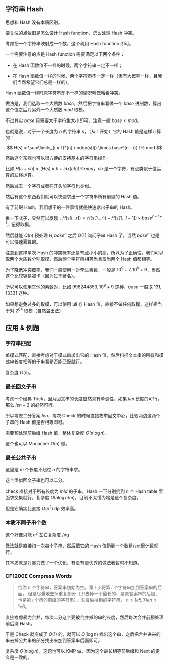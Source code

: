 
## 字符串 Hash

思想和 Hash 没有本质区别。

要关注的点依旧是怎么设计 Hash function，怎么处理 Hash 冲突。

考虑把一个字符串映射成一个数，这个利用 Hash function 即可。

一个需要注意的点是 Hash function 需要满足以下两个条件：

- 在 Hash 函数值不一样的时候，两个字符串一定不一样；

- 在 Hash 函数值一样的时候，两个字符串不一定一样（但有大概率一样，且我们当然希望它们总是一样的）。

Hash 函数值一样时原字符串却不一样的情况叫做哈希冲突。

做法是，我们选取一个大质数 $base$，然后把字符串看做一个 $base$ 进制数，算出这个值之后对另外一个大质数 $mod$ 取模。

不过其实 $base$ 只需要大于字符集大小即可，注意一般 $base < mod$。

也就是说，对于一个长度为 $n$ 的字符串 $s$，（从 $1$ 开始）它的 Hash 值是这样计算的：

$$
H(s) = \sum\limits_{i = 1}^{n} (index(s[i]) \times base^{n - i}) \% mod
$$ 

然后这个东西也可以很方便的支持基本的字符串操作。

比如 $H(s + ch) = (H(s) \times b + idx(ch)) \% mod$，$ch$ 是一个字符，有点类似于位运算的左移运算。

然后减去一个字符或者在开头加字符也类似。

然后有这个东西我们就可以快速求出一个字符串所有前缀的 Hash 值。

有了前缀 Hash，我们想干的一件事情就是快速求出子串的 Hash。

推一下式子，显然可以发现：$H(s[l\dots r]) = H(s[1\dots r]) - H(s[1\dots l - 1]) \times base^{r - l + 1}$，记得取模。

然后就能 $O(n)$ 预处理 $H, base^n$ 之后 $O(1)$ 询问子串 Hash 了，当然 $base^n$ 也是可以快速幂算的。

注意到这样单次 Hash 的冲突概率还是有点小小的高，所以为了正确性，我们可以取两个大质数分别取模，然后两个字符串相等当且仅当两个 Hash 值都相等。

为了降低冲突概率，我们一般使用一对孪生素数，一般是 $10^9 + 7, 10^9 + 9$，当然这个比较容易被卡（因为过于著名）。

所以可以使用其他的素数对，比如 $998244853,10^9+9$ 这种，$base$ 一般取 $131, 13331$ 这种。

如果想避免过多的取模，可以使用 ull 存 Hash 值，直接不做任何取模，这样相当于对 $2^{64}$ 取模（自然溢出法）

## 应用 & 例题

### 字符串匹配

单模式匹配，直接考虑对于模式串求出它的 Hash 值，然后扫描文本串的所有和模式串长度相等的子串看是否能匹配就行。

复杂度 $O(n)$。

### 最长回文子串

考虑一个经典 Trick，因为回文串的长度显然具有单调性，如果 $len$ 长度的可行，那么 $len - 2$ 的必然可行。

所以考虑二分答案 $len$，每次 Check 的时候直接枚举回文中心，比较两边这两个子串的 Hash 值是否相等即可。

需要预处理前后缀 Hash 值，整体复杂度 $O(n \log n)$。

这个也可以 Manacher $O(n)$ 做。

### 最长公共子串

这里是 $m$ 个长度不超过 $n$ 的字符串求。

这个类似回文子串也可以二分。

check 直接对于所有长度为 $mid$ 的子串，Hash 一下分别扔到 $n$ 个 Hash table 里面求交集就行，复杂度 $O(n\log n/m)$，目前不太懂为啥是这个复杂度。

但是它确实比直接 $O(n^2)$ dp 效率高。

### 本质不同子串个数

这个好像只能 $n^2$ 左右复杂度 /ng

做法就是直接扫一次每个子串，然后把它的 Hash 值扔到一个数组/set里计数就行。

其本质就是对暴力做了一个优化，有没有更优秀的做法我暂时不知道。

### CF1200E Compress Words

> 给你 $n$ 个字符串，答案串初始为空。第 $i$ 步将第 $i$ 个字符串加到答案串的后面，
> 但是尽量地去掉重复部分（即去掉一个最长的、是原答案串的后缀、也是第 $i$ 个串的前缀的字符串），求最后得到的字符串。
> $n \le 1e5, \sum len \le 1e6$。

直接考虑暴力合并，每次二分这个要被合并掉的串的长度，然后每次合并前预处理前后缀 Hash。

于是 Check 就变成了 $O(1)$ 的，就可以 $O(\log n)$ 找出这个串，之后把合并进来的串去掉公共串的部分找出来加到答案串后面即可。

复杂度 $O(n \log n)$，这题也可以 KMP 做，因为这个最长相等前后缀和 Next 的定义是一致的。